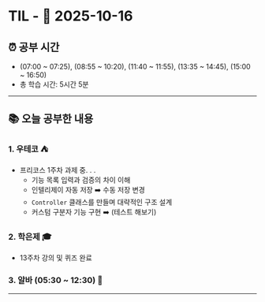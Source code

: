 # TIL - 📅 2025-10-16

## ⏰ 공부 시간
- (07:00 ~ 07:25), (08:55 ~ 10:20), (11:40 ~ 11:55), (13:35 ~ 14:45), (15:00 ~ 16:50)
- 총 학습 시간: 5시간 5분

---

## 📚 오늘 공부한 내용
### 1. 우테코 ⛺
- 프리코스 1주차 과제 중. . .
  - 기능 목록 입력과 검증의 차이 이해
  - 인텔리제이 자동 저장 ➡️ 수동 저장 변경
  - `Controller` 클래스를 만들며 대략적인 구조 설계
  - 커스텀 구분자 기능 구현 ➡️ (테스트 해보기)

### 2. 학은제 🎓
- 13주차 강의 및 퀴즈 완료

### 3. 알바 (05:30 ~ 12:30) 👷

---
